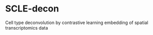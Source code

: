 # SCLE-decon
Cell type deconvolution by contrastive learning embedding of spatial transcriptomics data
